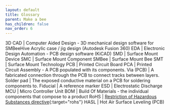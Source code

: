 ```yaml
---
layout: default
title: Glossary
parent: Make a bee
has_children: false
nav_order: 6
---
```

3D CAD | Computer Aided Design - 3D mechanical design software for SMBeeHive Acrylic case / jig design (Autodesk Fusion 360)
EDA | Electronic Design Automation - PCB design software (KiCAD)
SMD | Surface Mount Device
SMC | Surface Mount Component
SMBee | Surface Mount Bee
SMT | Surface Mount Technology
PCB | Printed Circuit Board
PCA | Printed Circuit Assembly - A PCB populated with its components.
Via (PCB) | A fabricated connection through the PCB to connect tracks between layers.
Solder pad | The exposed conductive material on a PCB for soldering components to.
Fiducial | A reference marker
ESD | Electrostatic Discharge
MCU | Micro Controller Unit
BOM | Build Of Materials - the individual components that compose to a product
RoHS | [Restriction of Hazardous Substances directive](https://www.rohsguide.com/rohs-faq.htm){:target="rohs"}
HASL | Hot Air Surface Leveling (PCB)

